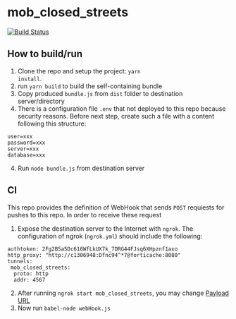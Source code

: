 # mob_closed_streets
[![Build Status](https://travis-ci.org/Tel-Aviv/mob_closed_streets.svg?branch=master)](https://travis-ci.org/Tel-Aviv/mob_closed_streets) 

## How to build/run
1. Clone the repo and setup the project: <code>yarn install</code>.
2. run <code>yarn build</code> to build the self-containing bundle
3. Copy produced <code>bundle.js</code> from <code>dist</code> folder to destination server/directory
4. There is a configuration file <code>.env</code> that not deployed to this repo because security reasons. Before next step, create such a file with a content following this structure:
```
user=xxx
password=xxx
server=xxx
database=xxx
```
4. Run <code>node bundle.js</code> from destination server

## CI
This repo provides the definition of WebHook that sends <code>POST</code> requiests for pushes to this repo. In order to receive these request 
1. Expose the destination server to the Internet with <code>ngrok</code>. The configuration of ngrok (<code>ngrok.yml</code>) should include the following:
```
authtoken: 2Fg2B5a5Dc616WfLkUX7k_7DRG44FJsq6XHpznf1axo
http_proxy: "http://c1306948:Dfnc94^*7@forticache:8080"
tunnels:
 mob_closed_streets:
  proto: http
  addr: 4567
```
2. After running <code>ngrok start mob_closed_streets</code>, you may change [Payload URL](https://github.com/Tel-Aviv/mob_closed_streets/settings/hooks/67810412)
3. Now run <code>babel-node webHook.js</code>

